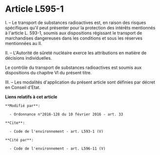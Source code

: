 # Article L595-1

I. – Le transport de substances radioactives est, en raison des risques spécifiques qu'il peut présenter pour la protection
des intérêts mentionnés à l'article L. 593-1, soumis aux dispositions régissant le transport de marchandises dangereuses dans
les conditions et sous les réserves mentionnées au II.

II. – L'Autorité de sûreté nucléaire exerce les attributions en matière de décisions individuelles.

Le contrôle du transport de substances radioactives est soumis aux dispositions du chapitre VI du présent titre.

III. – Les modalités d'application du présent article sont définies par décret en Conseil d'Etat.

**Liens relatifs à cet article**

	**Modifié par**:

	  - Ordonnance n°2016-128 du 10 février 2016 - art. 33

	**Cite**:

	  - Code de l'environnement - art. L593-1 (V)

	**Cité par**:

	  - Code de l'environnement - art. L596-11 (V)
